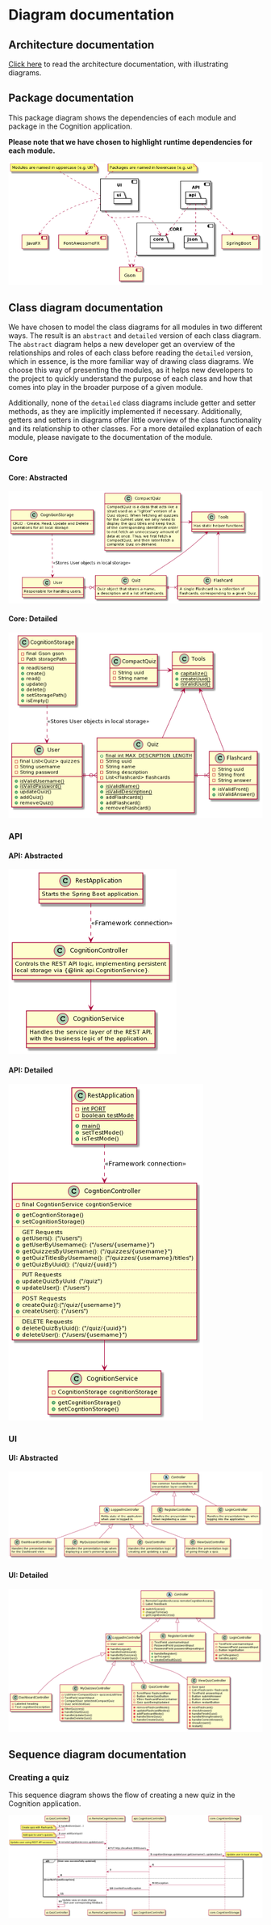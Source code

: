 # Diagram documentation

## Architecture documentation

[Click here](../release2/ARCHITECTURE.md) to read the architecture documentation, with illustrating diagrams.

## Package documentation

This package diagram shows the dependencies of each module and package in the Cognition application.

**Please note that we have chosen to highlight runtime dependencies for each module.**

![Package documentation](../plantuml/release3/img/package_diagram.png)

## Class diagram documentation

We have chosen to model the class diagrams for all modules in two different ways. The result is an `abstract`
and `detailed` version of each class diagram. The `abstract` diagram helps a new developer get an overview of the
relationships and roles of each class before reading the `detailed` version, which in essence, is the more familiar way
of drawing class diagrams. We choose this way of presenting the modules, as it helps new developers to the project to
quickly understand the purpose of each class and how that comes into play in the broader purpose of a given module.

Additionally, none of the `detailed` class diagrams include getter and setter methods, as they are implicitly
implemented if necessary. Additionally, getters and setters in diagrams offer little overview of the class functionality
and its relationship to other classes. For a more detailed explanation of each module, please navigate to the
documentation of the module.

### Core

#### Core: Abstracted

![Core Descriptive Diagram](../plantuml/release3/img/core_abstracted.png)

#### Core: Detailed

![Core Diagram](../plantuml/release3/img/core_detailed.png)

### API

#### API: Abstracted

![API Descriptive Diagram](../plantuml/release3/img/api_abstracted.png)

#### API: Detailed

![API Class Diagram](../plantuml/release3/img/api_detailed.png)

### UI

#### UI: Abstracted

![Interaction between UI controllers](../plantuml/release2/img/ui_controllers_abstracted.png)

#### UI: Detailed

![Interaction between UI controllers](../plantuml/release2/img/ui_controllers_detailed.png)

## Sequence diagram documentation

### Creating a quiz

This sequence diagram shows the flow of creating a new quiz in the Cognition application.

![Create Quiz Sequence](../plantuml/release3/img/create_quiz_sequence.png)
